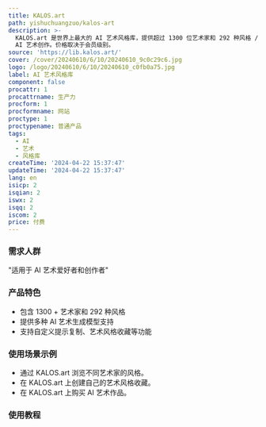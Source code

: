 ```yaml
---
title: KALOS.art
path: yishuchuangzuo/kalos-art
description: >-
  KALOS.art 是世界上最大的 AI 艺术风格库，提供超过 1300 位艺术家和 292 种风格 / 媒介。用户可以浏览不同艺术家和风格，创建收藏并探索
  AI 艺术创作。价格取决于会员级别。
source: 'https://lib.kalos.art/'
cover: /cover/20240610/6/10/20240610_9c0c29c6.jpg
logo: /logo/20240610/6/10/20240610_c0fb0a75.jpg
label: AI 艺术风格库
component: false
procattr: 1
procattrname: 生产力
procform: 1
procformname: 网站
proctype: 1
proctypename: 普通产品
tags:
  - AI
  - 艺术
  - 风格库
createTime: '2024-04-22 15:37:47'
updateTime: '2024-04-22 15:37:47'
lang: en
isicp: 2
isqian: 2
iswx: 2
isqq: 2
iscom: 2
price: 付费
---
```




### 需求人群
"适用于 AI 艺术爱好者和创作者"

### 产品特色
* 包含 1300 + 艺术家和 292 种风格
* 提供多种 AI 艺术生成模型支持
* 支持自定义提示复制、艺术风格收藏等功能

### 使用场景示例
* 通过 KALOS.art 浏览不同艺术家的风格。
* 在 KALOS.art 上创建自己的艺术风格收藏。
* 在 KALOS.art 上购买 AI 艺术作品。

### 使用教程


  
